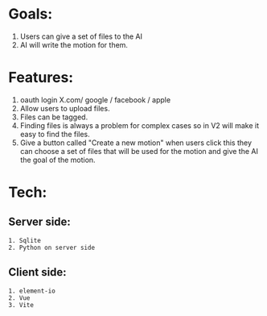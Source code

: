 # Goals:
1. Users can give a set of files to the AI
2. AI will write the motion for them.

# Features:
1. oauth login X.com/ google / facebook / apple
2. Allow users to upload files.
3. Files can be tagged.
4. Finding files is always a problem for complex cases so in V2 will make it easy to find the files.
5. Give a button called "Create a new motion" when users click this they can choose a set of files that will be used for the motion and give the AI the goal of the motion.

# Tech:
## Server side:
    1. Sqlite
    2. Python on server side
## Client side:
    1. element-io
    2. Vue
    3. Vite
